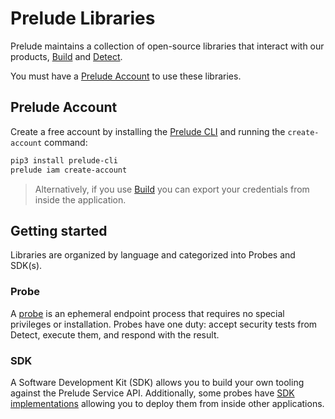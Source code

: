 # Prelude Libraries

Prelude maintains a collection of open-source libraries that interact with our products, [Build](https://docs.prelude.org/docs/build) and [Detect](https://docs.prelude.org/docs/the-basics).

You must have a [Prelude Account](https://docs.prelude.org/docs/prelude-account) to use these libraries. 

## Prelude Account

Create a free account by installing the [Prelude CLI](https://docs.prelude.org/docs/prelude-cli) and running the ``create-account`` command:
```bash
pip3 install prelude-cli
prelude iam create-account
```

> Alternatively, if you use [Build](https://build.preludesecurity.com) you can export your credentials from inside the application.

## Getting started

Libraries are organized by language and categorized into Probes and SDK(s).

### Probe

A [probe](https://docs.prelude.org/docs/probes) is an ephemeral endpoint process that requires no special privileges or installation. Probes have one duty: accept security tests from Detect, execute them, and respond with the result.

### SDK

A Software Development Kit (SDK) allows you to build your own tooling against the Prelude Service API. Additionally, some probes have [SDK implementations](https://docs.prelude.org/docs/probes#sdk-probes) allowing you to deploy them from inside other applications.
